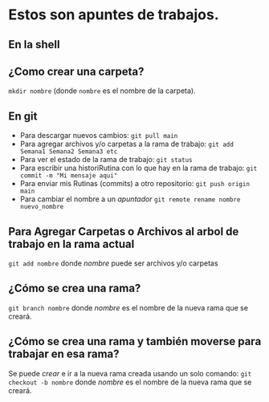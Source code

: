 # Estos son apuntes de trabajos.

## En la shell

## ¿Como crear una carpeta?

`mkdir nombre` (donde `nombre` es el nombre de la carpeta).

## En git

- Para descargar nuevos cambios: `git pull main`
- Para agregar archivos y/o carpetas a la rama de trabajo: `git add Semana1 Semana2 Semana3 etc`
- Para ver el estado de la rama de trabajo: `git status`
- Para escribir una historiRutina con lo que hay en la rama de trabajo: `git commit -m "Mi mensaje aqui"`
- Para enviar mis Rutinas (commits) a otro repositorio: `git push origin main`
- Para cambiar el nombre a un *apuntador* `git remote rename nombre nuevo_nombre`

## Para Agregar Carpetas o Archivos al arbol de trabajo en la rama actual

`git add nombre` donde *nombre* puede ser archivos y/o carpetas


## ¿Cómo se crea una rama?

`git branch nombre`  donde *nombre* es el nombre de la nueva rama que se creará.

## ¿Cómo se crea una rama y también moverse para trabajar en esa rama?

Se puede *crear* e ir a la nueva rama creada usando un solo comando: `git checkout -b nombre` donde *nombre* es el nombre de la nueva rama que se creará.